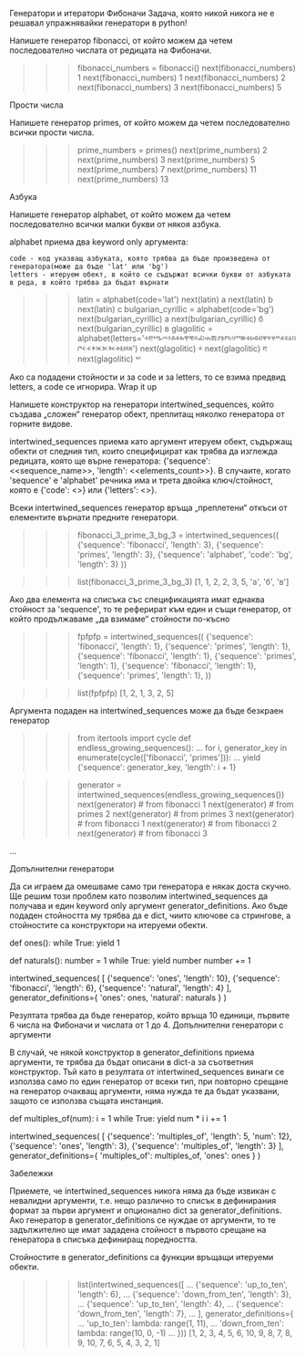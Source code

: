 Генератори и итератори
Фибоначи
Задача, която никой никога не е решавал упражнявайки генератори в python!

Напишете генератор fibonacci, от който можем да четем последователно числата от редицата на Фибоначи.

>>> fibonacci_numbers = fibonacci()
>>> next(fibonacci_numbers)
1
>>> next(fibonacci_numbers)
1
>>> next(fibonacci_numbers)
2
>>> next(fibonacci_numbers)
3
>>> next(fibonacci_numbers)
5

Прости числа

Напишете генератор primes, от който можем да четем последователно всички прости числа.

>>> prime_numbers = primes()
>>> next(prime_numbers)
2
>>> next(prime_numbers)
3
>>> next(prime_numbers)
5
>>> next(prime_numbers)
7
>>> next(prime_numbers)
11
>>> next(prime_numbers)
13

Азбука

Напишете генератор alphabet, от който можем да четем последователно всички малки букви от някоя азбука.

alphabet приема два keyword only аргумента:

    code - код указващ азбуката, която трябва да бъде произведена от генератора(може да бъде 'lat' или 'bg')
    letters - итеруем обект, в който се съдържат всички букви от азбуката в реда, в който трябва да бъдат върнати

>>> latin = alphabet(code='lat')
>>> next(latin)
a
>>> next(latin)
b
>>> next(latin)
c
>>> bulgarian_cyrillic = alphabet(code='bg')
>>> next(bulgarian_cyrillic)
а
>>> next(bulgarian_cyrillic)
б
>>> next(bulgarian_cyrillic)
в
>>> glagolitic = alphabet(letters='ⰰⰱⰲⰳⰴⰵⰶⰷⰸⰹⰺⰻⰼⰽⰾⰿⱀⱁⱂⱃⱄⱅⱆⱇⱈⱉⱊⱋⱌⱍⱎⱏⱐⱑⱒⱓⱔⱕⱖⱗⱘⱙⱚⱛⱜⱝⱞ')
>>> next(glagolitic)
ⰰ
>>> next(glagolitic)
ⰱ
>>> next(glagolitic)
ⰲ

Ако са подадени стойности и за code и за letters, то се взима предвид letters, а code се игнорира.
Wrap it up

Напишете конструктор на генератори intertwined_sequences, който създава „сложен“ генератор обект, преплитащ няколко генератора от горните видове.

intertwined_sequences приема като аргумент итеруем обект, съдържащ обекти от следния тип, които специфицират как трябва да изглежда редицата, която ще върне генератора: {'sequence': <<sequence_name>>, 'length': <<elements_count>>}. В случаите, когато 'sequence' е 'alphabet' речника има и трета двойка ключ/стойност, която е {'code': <<alphabet code>>} или {'letters': <<letters iterable>>}.

Всеки intertwined_sequences генератор връща „преплетени“ откъси от елементите върнати предните генератори.

>>> fibonacci_3_prime_3_bg_3 = intertwined_sequences((
        {'sequence': 'fibonacci', 'length': 3},
        {'sequence': 'primes', 'length': 3},
        {'sequence': 'alphabet', 'code': 'bg', 'length': 3}
    ))

>>> list(fibonacci_3_prime_3_bg_3)
[1, 1, 2, 2, 3, 5, 'а', 'б', 'в']

Ако два елемента на списъка със спецификацията имат еднаква стойност за 'sequence', то те реферират към един и същи генератор, от който продължаваме „да взимаме“ стойности по-късно

>>> fpfpfp = intertwined_sequences((
        {'sequence': 'fibonacci', 'length': 1},
        {'sequence': 'primes', 'length': 1},
        {'sequence': 'fibonacci', 'length': 1},
        {'sequence': 'primes', 'length': 1},
        {'sequence': 'fibonacci', 'length': 1},
        {'sequence': 'primes', 'length': 1},
    ))

>>> list(fpfpfp)
[1, 2, 1, 3, 2, 5]

Аргумента подаден на intertwined_sequences може да бъде безкраен генератор

>>> from itertools import cycle
>>> def endless_growing_sequences():
...    for i, generator_key in enumerate(cycle(['fibonacci', 'primes'])):
...        yield {'sequence': generator_key, 'length': i + 1}

>>> generator = intertwined_sequences(endless_growing_sequences())
>>> next(generator) # from fibonacci
1
>>> next(generator) # from primes
2
>>> next(generator) # from primes
3
>>> next(generator) # from fibonacci
1
>>> next(generator) # from fibonacci
2
>>> next(generator) # from fibonacci
3

...

Допълнителни генератори

Да си играем да омешваме само три генератора е някак доста скучно. Ще решим този проблем като позволим intertwined_sequences да получава и един keyword only аргумент generator_definitions. Ако бъде подаден стойността му трябва да е dict, чиито ключове са стрингове, а стойностите са конструктори на итеруеми обекти.

def ones():
    while True:
        yield 1

def naturals():
    number = 1
    while True:
        yield number
        number += 1

intertwined_sequences(
    [
        {'sequence': 'ones', 'length': 10},
        {'sequence': 'fibonacci', 'length': 6},
        {'sequence': 'natural', 'length': 4}
    ],
    generator_definitions={
        'ones': ones,
        'natural': naturals
    }
)

Резултата трябва да бъде генератор, който връща 10 единици, първите 6 числа на Фибоначи и числата от 1 до 4.
Допълнителни генератори с аргументи

В случай, че някой конструктор в generator_definitions приема аргументи, те трябва да бъдат описани в dict-а за съответния конструктор. Тъй като в резултата от intertwined_sequences винаги се използва само по един генератор от всеки тип, при повторно срещане на генератор очакващ аргументи, няма нужда те да бъдат указвани, защото се използва същата инстанция.

def multiples_of(num):
    i = 1
    while True:
        yield num * i
        i += 1

intertwined_sequences(
    [
        {'sequence': 'multiples_of', 'length': 5, 'num': 12},
        {'sequence': 'ones', 'length': 3},
        {'sequence': 'multiples_of', 'length': 3}
    ],
    generator_definitions={
        'multiples_of': multiples_of,
        'ones': ones
    }
)

Забележки

Приемете, че intertwined_sequences никога няма да бъде извикан с невалидни аргументи, т.е. нещо различно то списък в дефинирания формат за първи аргумент и опционално dict за generator_definitions. Ако генератор в generator_definitions се нуждае от аргументи, то те задължително ще имат зададена стойност в първото срещане на генератора в списъка дефиниращ поредността.

Стойностите в generator_definitions са функции връщащи итеруеми обекти.

>>> list(intertwined_sequences([
...     {'sequence': 'up_to_ten', 'length': 6},
...     {'sequence': 'down_from_ten', 'length': 3},
...     {'sequence': 'up_to_ten', 'length': 4},
...     {'sequence': 'down_from_ten', 'length': 7},
... ], generator_definitions={
...     'up_to_ten': lambda: range(1, 11),
...     'down_from_ten': lambda: range(10, 0, -1)
... }))
[1, 2, 3, 4, 5, 6, 10, 9, 8, 7, 8, 9, 10, 7, 6, 5, 4, 3, 2, 1]